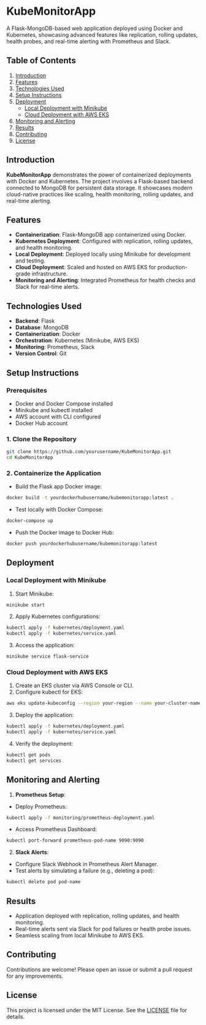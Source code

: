 # KubeMonitorApp  
A Flask-MongoDB-based web application deployed using Docker and Kubernetes, showcasing advanced features like replication, rolling updates, health probes, and real-time alerting with Prometheus and Slack.

## Table of Contents  
1. [Introduction](#introduction)  
2. [Features](#features)  
3. [Technologies Used](#technologies-used)  
4. [Setup Instructions](#setup-instructions)  
5. [Deployment](#deployment)  
    - [Local Deployment with Minikube](#local-deployment-with-minikube)  
    - [Cloud Deployment with AWS EKS](#cloud-deployment-with-aws-eks)  
6. [Monitoring and Alerting](#monitoring-and-alerting)  
7. [Results](#results)  
8. [Contributing](#contributing)  
9. [License](#license)  

## Introduction  
**KubeMonitorApp** demonstrates the power of containerized deployments with Docker and Kubernetes. The project involves a Flask-based backend connected to MongoDB for persistent data storage. It showcases modern cloud-native practices like scaling, health monitoring, rolling updates, and real-time alerting.

## Features  
- **Containerization**: Flask-MongoDB app containerized using Docker.  
- **Kubernetes Deployment**: Configured with replication, rolling updates, and health monitoring.  
- **Local Deployment**: Deployed locally using Minikube for development and testing.  
- **Cloud Deployment**: Scaled and hosted on AWS EKS for production-grade infrastructure.  
- **Monitoring and Alerting**: Integrated Prometheus for health checks and Slack for real-time alerts.  

## Technologies Used  
- **Backend**: Flask  
- **Database**: MongoDB  
- **Containerization**: Docker  
- **Orchestration**: Kubernetes (Minikube, AWS EKS)  
- **Monitoring**: Prometheus, Slack  
- **Version Control**: Git  

## Setup Instructions  

### Prerequisites  
- Docker and Docker Compose installed  
- Minikube and kubectl installed  
- AWS account with CLI configured  
- Docker Hub account  

### 1. Clone the Repository  
```bash  
git clone https://github.com/yourusername/KubeMonitorApp.git  
cd KubeMonitorApp  
```  

### 2. Containerize the Application  
- Build the Flask app Docker image:  
```bash  
docker build -t yourdockerhubusername/kubemonitorapp:latest .  
```  
- Test locally with Docker Compose:  
```bash  
docker-compose up  
```  
- Push the Docker image to Docker Hub:  
```bash  
docker push yourdockerhubusername/kubemonitorapp:latest  
```  

## Deployment  

### Local Deployment with Minikube  
1. Start Minikube:  
```bash  
minikube start  
```  
2. Apply Kubernetes configurations:  
```bash  
kubectl apply -f kubernetes/deployment.yaml  
kubectl apply -f kubernetes/service.yaml  
```  
3. Access the application:  
```bash  
minikube service flask-service  
```  

### Cloud Deployment with AWS EKS  
1. Create an EKS cluster via AWS Console or CLI.  
2. Configure kubectl for EKS:  
```bash  
aws eks update-kubeconfig --region your-region --name your-cluster-name  
```  
3. Deploy the application:  
```bash  
kubectl apply -f kubernetes/deployment.yaml  
kubectl apply -f kubernetes/service.yaml  
```  
4. Verify the deployment:  
```bash  
kubectl get pods  
kubectl get services  
```  

## Monitoring and Alerting  
1. **Prometheus Setup**:  
- Deploy Prometheus:  
```bash  
kubectl apply -f monitoring/prometheus-deployment.yaml  
```  
- Access Prometheus Dashboard:  
```bash  
kubectl port-forward prometheus-pod-name 9090:9090  
```  

2. **Slack Alerts**:  
- Configure Slack Webhook in Prometheus Alert Manager.  
- Test alerts by simulating a failure (e.g., deleting a pod):  
```bash  
kubectl delete pod pod-name  
```  

## Results  
- Application deployed with replication, rolling updates, and health monitoring.  
- Real-time alerts sent via Slack for pod failures or health probe issues.  
- Seamless scaling from local Minikube to AWS EKS.  

## Contributing  
Contributions are welcome! Please open an issue or submit a pull request for any improvements.  

## License  
This project is licensed under the MIT License. See the [LICENSE](LICENSE) file for details.